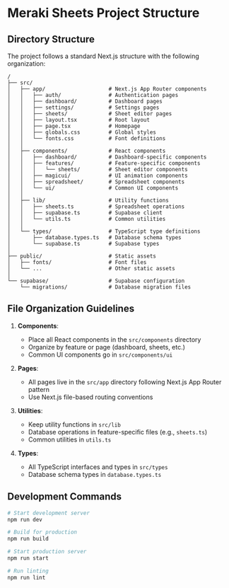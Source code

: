 # Meraki Sheets Project Structure

## Directory Structure

The project follows a standard Next.js structure with the following organization:

```
/
├── src/
│   ├── app/                    # Next.js App Router components
│   │   ├── auth/               # Authentication pages
│   │   ├── dashboard/          # Dashboard pages
│   │   ├── settings/           # Settings pages
│   │   ├── sheets/             # Sheet editor pages
│   │   ├── layout.tsx          # Root layout
│   │   ├── page.tsx            # Homepage
│   │   ├── globals.css         # Global styles
│   │   └── fonts.css           # Font definitions
│   │
│   ├── components/             # React components
│   │   ├── dashboard/          # Dashboard-specific components
│   │   ├── features/           # Feature-specific components
│   │   │   └── sheets/         # Sheet editor components
│   │   ├── magicui/            # UI animation components 
│   │   ├── spreadsheet/        # Spreadsheet components
│   │   └── ui/                 # Common UI components
│   │
│   ├── lib/                    # Utility functions
│   │   ├── sheets.ts           # Spreadsheet operations
│   │   ├── supabase.ts         # Supabase client
│   │   └── utils.ts            # Common utilities
│   │
│   └── types/                  # TypeScript type definitions
│       ├── database.types.ts   # Database schema types
│       └── supabase.ts         # Supabase types
│
├── public/                     # Static assets
│   ├── fonts/                  # Font files
│   └── ...                     # Other static assets
│
└── supabase/                   # Supabase configuration
    └── migrations/             # Database migration files
```

## File Organization Guidelines

1. **Components**: 
   - Place all React components in the `src/components` directory
   - Organize by feature or page (dashboard, sheets, etc.)
   - Common UI components go in `src/components/ui`

2. **Pages**:
   - All pages live in the `src/app` directory following Next.js App Router pattern
   - Use Next.js file-based routing conventions

3. **Utilities**:
   - Keep utility functions in `src/lib`
   - Database operations in feature-specific files (e.g., `sheets.ts`)
   - Common utilities in `utils.ts`

4. **Types**:
   - All TypeScript interfaces and types in `src/types`
   - Database schema types in `database.types.ts`

## Development Commands

```bash
# Start development server
npm run dev

# Build for production
npm run build

# Start production server
npm run start

# Run linting
npm run lint
```